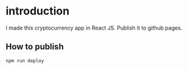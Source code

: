 # introduction

I made this cryptocurrency app in React JS.
Publish it to github pages.

## How to publish
```bash
npm run deploy
```